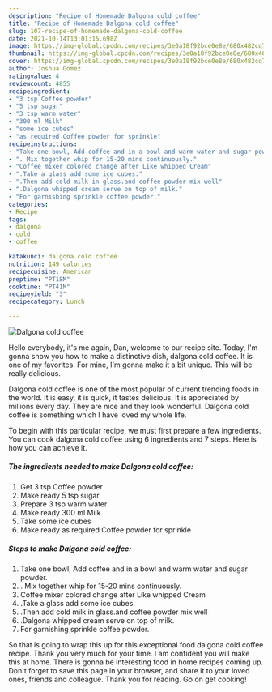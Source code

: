 ```yaml
---
description: "Recipe of Homemade Dalgona cold coffee"
title: "Recipe of Homemade Dalgona cold coffee"
slug: 107-recipe-of-homemade-dalgona-cold-coffee
date: 2021-10-14T13:01:15.698Z
image: https://img-global.cpcdn.com/recipes/3e0a18f92bce0e8e/680x482cq70/dalgona-cold-coffee-recipe-main-photo.jpg
thumbnail: https://img-global.cpcdn.com/recipes/3e0a18f92bce0e8e/680x482cq70/dalgona-cold-coffee-recipe-main-photo.jpg
cover: https://img-global.cpcdn.com/recipes/3e0a18f92bce0e8e/680x482cq70/dalgona-cold-coffee-recipe-main-photo.jpg
author: Joshua Gomez
ratingvalue: 4
reviewcount: 4855
recipeingredient:
- "3 tsp Coffee powder"
- "5 tsp sugar"
- "3 tsp warm water"
- "300 ml Milk"
- "some ice cubes"
- "as required Coffee powder for sprinkle"
recipeinstructions:
- "Take one bowl, Add coffee and in a bowl and warm water and sugar powder."
- ". Mix together whip for 15-20 mins continuously."
- "Coffee mixer colored change after Like whipped Cream"
- ".Take a glass add some ice cubes."
- ".Then add cold milk in glass.and coffee powder mix well"
- ".Dalgona whipped cream serve on top of milk."
- "For garnishing sprinkle coffee powder."
categories:
- Recipe
tags:
- dalgona
- cold
- coffee

katakunci: dalgona cold coffee 
nutrition: 149 calories
recipecuisine: American
preptime: "PT18M"
cooktime: "PT41M"
recipeyield: "3"
recipecategory: Lunch

---
```



![Dalgona cold coffee](https://img-global.cpcdn.com/recipes/3e0a18f92bce0e8e/680x482cq70/dalgona-cold-coffee-recipe-main-photo.jpg)

Hello everybody, it's me again, Dan, welcome to our recipe site. Today, I'm gonna show you how to make a distinctive dish, dalgona cold coffee. It is one of my favorites. For mine, I'm gonna make it a bit unique. This will be really delicious.



Dalgona cold coffee is one of the most popular of current trending foods in the world. It is easy, it is quick, it tastes delicious. It is appreciated by millions every day. They are nice and they look wonderful. Dalgona cold coffee is something which I have loved my whole life.


To begin with this particular recipe, we must first prepare a few ingredients. You can cook dalgona cold coffee using 6 ingredients and 7 steps. Here is how you can achieve it.

<!--inarticleads1-->

##### The ingredients needed to make Dalgona cold coffee:

1. Get 3 tsp Coffee powder
1. Make ready 5 tsp sugar
1. Prepare 3 tsp warm water
1. Make ready 300 ml Milk
1. Take some ice cubes
1. Make ready as required Coffee powder for sprinkle




<!--inarticleads2-->

##### Steps to make Dalgona cold coffee:

1. Take one bowl, Add coffee and in a bowl and warm water and sugar powder.
1. . Mix together whip for 15-20 mins continuously.
1. Coffee mixer colored change after Like whipped Cream
1. .Take a glass add some ice cubes.
1. .Then add cold milk in glass.and coffee powder mix well
1. .Dalgona whipped cream serve on top of milk.
1. For garnishing sprinkle coffee powder.




So that is going to wrap this up for this exceptional food dalgona cold coffee recipe. Thank you very much for your time. I am confident you will make this at home. There is gonna be interesting food in home recipes coming up. Don't forget to save this page in your browser, and share it to your loved ones, friends and colleague. Thank you for reading. Go on get cooking!
